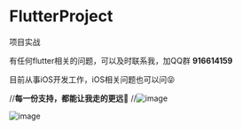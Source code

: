 # FlutterProject
项目实战

有任何flutter相关的问题，可以及时联系我，加QQ群 **916614159**



目前从事iOS开发工作，iOS相关问题也可以问😝

//**每一份支持，都能让我走的更远💪**
//![image](https://upload-images.jianshu.io/upload_images/2927423-832fc330a7eb1b16.jpg?imageMogr2/auto-orient/strip|imageView2/2/w/1080/format/webp)


![image](https://upload-images.jianshu.io/upload_images/2927423-22d1213bfce6dfcd.jpg?imageMogr2/auto-orient/strip|imageView2/2/w/541/format/webp)



